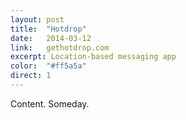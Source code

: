```yaml
---
layout: post
title:  "Hotdrop"
date:   2014-03-12
link:	gethotdrop.com
excerpt: Location-based messaging app
color:	"#ff5a5a"
direct: 1
---
```

Content. Someday.